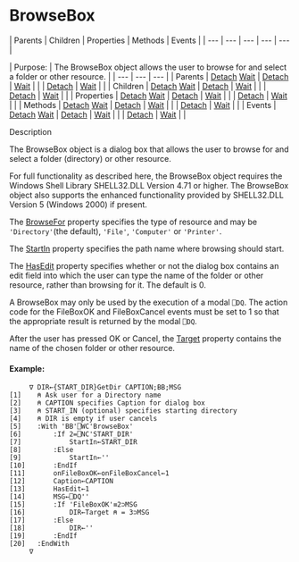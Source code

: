 




<h1 class="heading"><span class="name">BrowseBox</span></h1>
| Parents | Children | Properties | Methods | Events |
| --- | --- | --- | --- | ---  |

| Purpose: | The BrowseBox object allows the user to browse for and select a folder         or other resource. |
| --- | --- | ---  |
| Parents | [Detach](./detach.md) [Wait](./wait.md) | [Detach](./detach.md) | [Wait](./wait.md) |  |
| [Detach](./detach.md) | [Wait](./wait.md) |  |
| Children | [Detach](./detach.md) [Wait](./wait.md) | [Detach](./detach.md) | [Wait](./wait.md) |  |
| [Detach](./detach.md) | [Wait](./wait.md) |  |
| Properties | [Detach](./detach.md) [Wait](./wait.md) | [Detach](./detach.md) | [Wait](./wait.md) |  |
| [Detach](./detach.md) | [Wait](./wait.md) |  |
| Methods | [Detach](./detach.md) [Wait](./wait.md) | [Detach](./detach.md) | [Wait](./wait.md) |  |
| [Detach](./detach.md) | [Wait](./wait.md) |  |
| Events | [Detach](./detach.md) [Wait](./wait.md) | [Detach](./detach.md) | [Wait](./wait.md) |  |
| [Detach](./detach.md) | [Wait](./wait.md) |  |


Description


The BrowseBox object is a dialog box that allows the user to browse for and
			select a folder (directory) or other resource.



For full functionality as described here, the BrowseBox object requires
the Windows Shell Library SHELL32.DLL Version 4.71 or higher. The BrowseBox
object also supports the enhanced functionality provided by SHELL32.DLL Version
5 (Windows 2000) if present.


The [BrowseFor](./browsefor.md) property specifies the
type of resource and may be `'Directory'`(the default), `'File'`, `'Computer'` or `'Printer'`.


The [StartIn](./startin.md) property specifies the path
name where browsing should start.


The [HasEdit](./hasedit.md) property specifies whether
or not the dialog box contains an edit field into which the user can type the
name of the folder or other resource, rather than browsing for it. The default
is 0.


A BrowseBox may only be used by the execution of a modal `⎕DQ`.
The action code for the FileBoxOK and FileBoxCancel events must be set to 1 so
that the appropriate result is returned by the modal `⎕DQ`.


After the user has pressed OK or Cancel, the [Target](./target.md) property contains the name of the chosen folder or other resource.

#### Example:
```apl
     ∇ DIR←{START_DIR}GetDir CAPTION;BB;MSG
[1]    ⍝ Ask user for a Directory name
[2]    ⍝ CAPTION specifies Caption for dialog box
[3]    ⍝ START_IN (optional) specifies starting directory
[4]    ⍝ DIR is empty if user cancels
[5]    :With 'BB'⎕WC'BrowseBox'
[6]        :If 2=⎕NC'START_DIR'
[7]            StartIn←START_DIR
[8]        :Else
[9]            StartIn←''
[10]       :EndIf
[11]       onFileBoxOK←onFileBoxCancel←1
[12]       Caption←CAPTION
[13]       HasEdit←1
[14]       MSG←⎕DQ''
[15]       :If 'FileBoxOK'≡2⊃MSG
[16]           DIR←Target ⍝ = 3⊃MSG
[17]       :Else
[18]           DIR←''
[19]       :EndIf
[20]   :EndWith
     ∇
```


